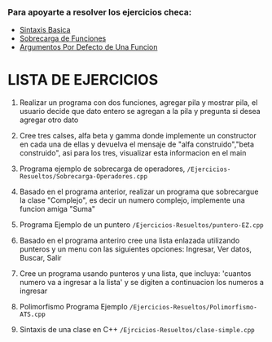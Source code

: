 ### Para apoyarte a resolver los ejercicios checa:
- [Sintaxis Basica](Sintaxis-Basica.md)
- [Sobrecarga de Funciones](Sobrecarga-de-Funciones.md)
- [Argumentos Por Defecto de Una Funcion](Argumentos-Por-Defecto-de-Una-Funcion.txt)

# LISTA DE EJERCICIOS

1. Realizar un programa con dos funciones, agregar pila y mostrar pila, el usuario decide que dato entero se agregan a la pila y pregunta si desea agregar otro dato

2. Cree tres calses, alfa beta y gamma donde implemente un constructor en cada una de ellas y devuelva el mensaje de "alfa construido","beta construido", asi para los tres, visualizar esta informacion en el main

3. Programa ejemplo de sobrecarga de operadores, `/Ejercicios-Resueltos/Sobrecarga-Operadores.cpp`

4. Basado en el programa anterior, realizar un programa que sobrecargue la clase "Complejo", es decir un numero complejo, implemente una funcion amiga "Suma" 

5. Programa Ejemplo de un puntero `/Ejercicios-Resueltos/puntero-EZ.cpp`

6. Basado en el programa anteriro cree una lista enlazada utilizando punteros y un menu con las siguientes opciones: Ingresar, Ver datos, Buscar, Salir

7. Cree un programa usando punteros y una lista, que incluya: 'cuantos numero va a ingresar a la lista' y se digiten a continuacion los numeros a ingresar

8. Polimorfismo Programa Ejemplo `/Ejercicios-Resueltos/Polimorfismo-ATS.cpp`

9. Sintaxis de una clase en C++ `/Ejrcicios-Resueltos/clase-simple.cpp`

   
